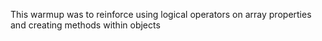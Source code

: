 This warmup was to reinforce using logical operators on array properties and creating methods within objects